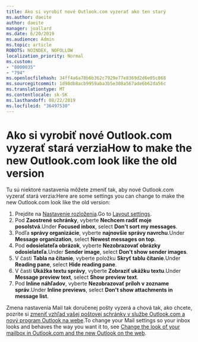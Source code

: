```yaml
---
title: Ako si vyrobiť nové Outlook.com vyzerať ako ten starý
ms.author: daeite
author: daeite
manager: joallard
ms.date: 6/20/2019
ms.audience: Admin
ms.topic: article
ROBOTS: NOINDEX, NOFOLLOW
localization_priority: Normal
ms.custom:
- "8000035"
- "794"
ms.openlocfilehash: 34ff4a6a78b6b362c7929e77e8369d2d6e05c868
ms.sourcegitcommit: 1d98db8acb9959aba3b5e308a567ade6b62da56c
ms.translationtype: MT
ms.contentlocale: sk-SK
ms.lasthandoff: 08/22/2019
ms.locfileid: "36497530"
---
```

# <a name="how-to-make-the-new-outlookcom-look-like-the-old-version"></a><span data-ttu-id="da8d9-102">Ako si vyrobiť nové Outlook.com vyzerať stará verzia</span><span class="sxs-lookup"><span data-stu-id="da8d9-102">How to make the new Outlook.com look like the old version</span></span>

<span data-ttu-id="da8d9-103">Tu sú niektoré nastavenia môžete zmeniť tak, aby nové Outlook.com vyzerať stará verzia:</span><span class="sxs-lookup"><span data-stu-id="da8d9-103">Here are some settings you can change to make the new Outlook.com look like the old version:</span></span>

1. <span data-ttu-id="da8d9-104">Prejdite na [Nastavenie rozloženia](https://outlook.live.com/mail/options/mail/layout).</span><span class="sxs-lookup"><span data-stu-id="da8d9-104">Go to [Layout settings](https://outlook.live.com/mail/options/mail/layout).</span></span>
1. <span data-ttu-id="da8d9-105">Pod **Zaostrené schránky**, vyberte **Nechcem radiť moje posolstvá**.</span><span class="sxs-lookup"><span data-stu-id="da8d9-105">Under **Focused inbox**, select **Don't sort my messages**.</span></span>
1. <span data-ttu-id="da8d9-106">Podľa **správy organizácie**, vyberte **najnovšie správy navrchu**.</span><span class="sxs-lookup"><span data-stu-id="da8d9-106">Under **Message organization**, select **Newest messages on top**.</span></span>
1. <span data-ttu-id="da8d9-107">Pod **odosielateľa obrázok**, vyberte **Nezobrazovať obrázky odosielateľa**.</span><span class="sxs-lookup"><span data-stu-id="da8d9-107">Under **Sender image**, select **Don't show sender images**.</span></span>
1. <span data-ttu-id="da8d9-108">V časti **Tabla na čítanie**, vyberte položku **Skryť tablu čítanie**.</span><span class="sxs-lookup"><span data-stu-id="da8d9-108">Under **Reading pane**, select **Hide reading pane**.</span></span>
1. <span data-ttu-id="da8d9-109">V časti **Ukážka textu správy**, vyberte **Zobraziť ukážku textu**.</span><span class="sxs-lookup"><span data-stu-id="da8d9-109">Under **Message preview text**, select **Show preview text**.</span></span>
1. <span data-ttu-id="da8d9-110">Pod **Inline náhľadov**, vyberte **Nezobrazovať príloh v zozname správ**.</span><span class="sxs-lookup"><span data-stu-id="da8d9-110">Under **Inline previews**, select **Don't show attachments in message list**.</span></span>

<span data-ttu-id="da8d9-111">Zmena nastavenia Mail tak doručenej pošty vyzerá a chová tak, ako chcete, pozrite si [zmeniť vzhľad vašej poštovej schránky v službe Outlook.com a nový program Outlook na webe](https://support.office.com/article/b41c2ecb-f23c-42b3-b7f8-659646d5e58c?wt.mc_id=Office_Outlook_com_Alchemy).</span><span class="sxs-lookup"><span data-stu-id="da8d9-111">To change your Mail settings so your inbox looks and behaves the way you want it to, see [Change the look of your mailbox in Outlook.com and the new Outlook on the web](https://support.office.com/article/b41c2ecb-f23c-42b3-b7f8-659646d5e58c?wt.mc_id=Office_Outlook_com_Alchemy).</span></span>